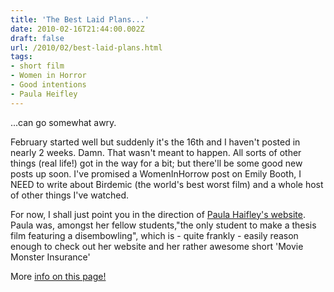 ```yaml
---
title: 'The Best Laid Plans...'
date: 2010-02-16T21:44:00.002Z
draft: false
url: /2010/02/best-laid-plans.html
tags: 
- short film
- Women in Horror
- Good intentions
- Paula Heifley
---
```


...can go somewhat awry.  
  
February started well but suddenly it's the 16th and I haven't posted in nearly 2 weeks. Damn. That wasn't meant to happen. All sorts of other things (real life!) got in the way for a bit; but there'll be some good new posts up soon. I've promised a WomenInHorrow post on Emily Booth, I NEED to write about Birdemic (the world's best worst film) and a whole host of other things I've watched.  
  
For now, I shall just point you in the direction of [Paula Haifley's website](http://www.heyflea.com/). Paula was, amongst her fellow students,"the only student to make a thesis film featuring a disembowling", which is - quite frankly - easily reason enough to check out her website and her rather awesome short 'Movie Monster Insurance'  
  
  
More [info on this page!](http://www.heyflea.com/Moviemonsterinsurance.htm)